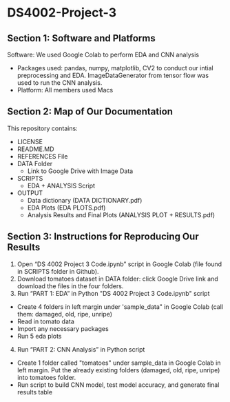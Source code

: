 # DS4002-Project-3
## Section 1: Software and Platforms
Software: We used Google Colab to perform EDA and CNN analysis 
* Packages used: pandas, numpy, matplotlib, CV2 to conduct our intial preprocessing and EDA. ImageDataGenerator from tensor flow was used to run the CNN analysis.
* Platform: All members used Macs

## Section 2: Map of Our Documentation 
This repository contains:
* LICENSE
* README.MD
* REFERENCES File
* DATA Folder
  * Link to Google Drive with Image Data 
* SCRIPTS
  * EDA + ANALYSIS Script
* OUTPUT
  * Data dictionary (DATA DICTIONARY.pdf)
  * EDA Plots (EDA PLOTS.pdf)
  * Analysis Results and Final Plots (ANALYSIS PLOT + RESULTS.pdf)

## Section 3: Instructions for Reproducing Our Results
1. Open “DS 4002 Project 3 Code.ipynb” script in Google Colab (file found in SCRIPTS folder in Github).
2. Download tomatoes dataset in DATA folder: click Google Drive link and download the files in the four folders.
3. Run “PART 1: EDA” in Python "DS 4002 Project 3 Code.ipynb" script
* Create 4 folders in left margin under 'sample_data" in Google Colab (call them: damaged, old, ripe, unripe)
* Read in tomato data
* Import any necessary packages
* Run 5 eda plots
4. Run “PART 2: CNN Analysis” in Python script
* Create 1 folder called "tomatoes" under sample_data in Google Colab in left margin. Put the already existing folders (damaged, old, ripe, unripe) into tomatoes folder.
* Run script to build CNN model, test model accuracy, and generate final results table
